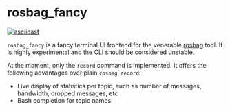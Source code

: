 
rosbag_fancy
============

[![asciicast](https://asciinema.org/a/RVgZfBJt7cGgGgAlo6Xz0qbNw.svg)](https://asciinema.org/a/RVgZfBJt7cGgGgAlo6Xz0qbNw)

`rosbag_fancy` is a fancy terminal UI frontend for the venerable [rosbag]
tool. It is highly experimental and the CLI should be considered unstable.

At the moment, only the `record` command is implemented. It offers the following
advantages over plain `rosbag record`:

 * Live display of statistics per topic, such as number of messages, bandwidth,
   dropped messages, etc
 * Bash completion for topic names

[rosbag]: http://wiki.ros.org/rosbag
